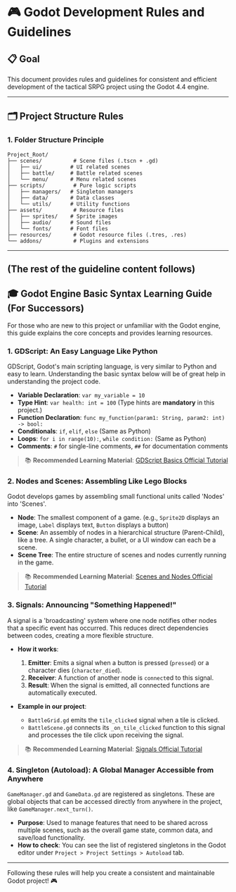 # 🎮 Godot Development Rules and Guidelines

## 📋 Goal

This document provides rules and guidelines for consistent and efficient development of the tactical SRPG project using the Godot 4.4 engine.

---

## 🗂️ Project Structure Rules

### 1. **Folder Structure Principle**

```
Project_Root/
├── scenes/          # Scene files (.tscn + .gd)
│   ├── ui/         # UI related scenes
│   ├── battle/     # Battle related scenes
│   └── menu/       # Menu related scenes
├── scripts/         # Pure logic scripts
│   ├── managers/   # Singleton managers
│   ├── data/       # Data classes
│   └── utils/      # Utility functions
├── assets/          # Resource files
│   ├── sprites/    # Sprite images
│   ├── audio/      # Sound files
│   └── fonts/      # Font files
├── resources/       # Godot resource files (.tres, .res)
└── addons/          # Plugins and extensions
```

---
(The rest of the guideline content follows)
---

## 🎓 Godot Engine Basic Syntax Learning Guide (For Successors)

For those who are new to this project or unfamiliar with the Godot engine, this guide explains the core concepts and provides learning resources.

### 1. **GDScript: An Easy Language Like Python**

GDScript, Godot's main scripting language, is very similar to Python and easy to learn. Understanding the basic syntax below will be of great help in understanding the project code.

- **Variable Declaration**: `var my_variable = 10`
- **Type Hint**: `var health: int = 100` (Type hints are **mandatory** in this project.)
- **Function Declaration**: `func my_function(param1: String, param2: int) -> bool:`
- **Conditionals**: `if`, `elif`, `else` (Same as Python)
- **Loops**: `for i in range(10):`, `while condition:` (Same as Python)
- **Comments**: `#` for single-line comments, `##` for documentation comments

> 📚 **Recommended Learning Material**: [GDScript Basics Official Tutorial](https://docs.godotengine.org/en/stable/getting_started/scripting/gdscript/gdscript_basics.html)

### 2. **Nodes and Scenes: Assembling Like Lego Blocks**

Godot develops games by assembling small functional units called 'Nodes' into 'Scenes'.

- **Node**: The smallest component of a game. (e.g., `Sprite2D` displays an image, `Label` displays text, `Button` displays a button)
- **Scene**: An assembly of nodes in a hierarchical structure (Parent-Child), like a tree. A single character, a bullet, or a UI window can each be a scene.
- **Scene Tree**: The entire structure of scenes and nodes currently running in the game.

> 📚 **Recommended Learning Material**: [Scenes and Nodes Official Tutorial](https://docs.godotengine.org/en/stable/getting_started/step_by_step/scenes_and_nodes.html)

### 3. **Signals: Announcing "Something Happened!"**

A signal is a 'broadcasting' system where one node notifies other nodes that a specific event has occurred. This reduces direct dependencies between codes, creating a more flexible structure.

- **How it works**:
  1. **Emitter**: Emits a signal when a button is pressed (`pressed`) or a character dies (`character_died`).
  2. **Receiver**: A function of another node is `connect`ed to this signal.
  3. **Result**: When the signal is emitted, all connected functions are automatically executed.

- **Example in our project**:
  - `BattleGrid.gd` emits the `tile_clicked` signal when a tile is clicked.
  - `BattleScene.gd` connects its `_on_tile_clicked` function to this signal and processes the tile click upon receiving the signal.

> 📚 **Recommended Learning Material**: [Signals Official Tutorial](https://docs.godotengine.org/en/stable/getting_started/step_by_step/signals.html)

### 4. **Singleton (Autoload): A Global Manager Accessible from Anywhere**

`GameManager.gd` and `GameData.gd` are registered as singletons. These are global objects that can be accessed directly from anywhere in the project, like `GameManager.next_turn()`.

- **Purpose**: Used to manage features that need to be shared across multiple scenes, such as the overall game state, common data, and save/load functionality.
- **How to check**: You can see the list of registered singletons in the Godot editor under `Project > Project Settings > Autoload` tab.

---

Following these rules will help you create a consistent and maintainable Godot project! 🎮
